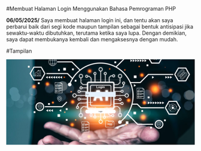#Membuat Halaman Login Menggunakan Bahasa Pemrograman PHP

**06/05/2025/** Saya membuat halaman login ini, dan tentu akan saya perbarui baik dari segi kode maupun tampilan sebagai bentuk antisipasi jika sewaktu-waktu dibutuhkan, terutama ketika saya lupa. Dengan demikian, saya dapat membukanya kembali dan mengaksesnya dengan mudah.

#Tampilan

![Logo Aplikasi](img/gambar01.png)

